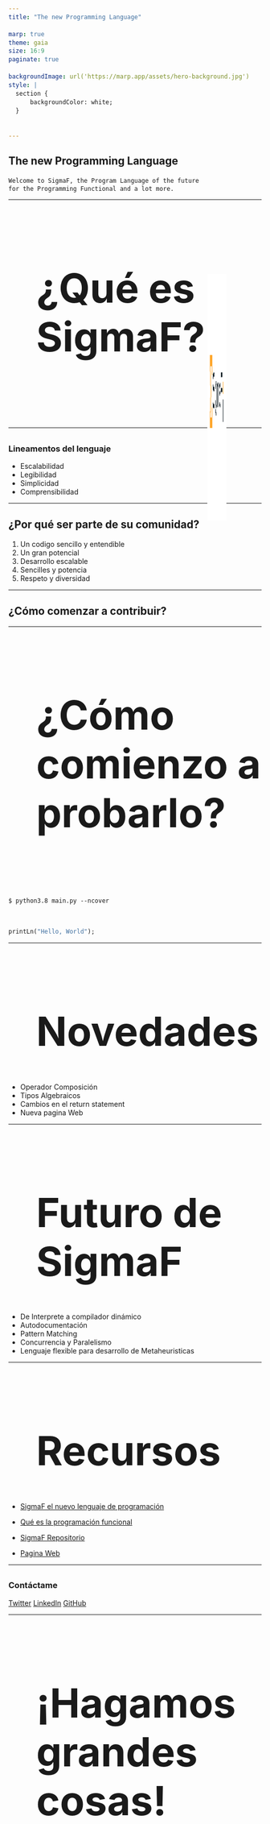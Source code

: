 ```yaml
---
title: "The new Programming Language"

marp: true
theme: gaia
size: 16:9
paginate: true

backgroundImage: url('https://marp.app/assets/hero-background.jpg')
style: |
  section {
      backgroundColor: white;
  }


---
```


<style>
h1,h2,h3{
  transition: 1s;
}
h1:hover, h2:hover, h3:hover{
  color:#55a1f3;
  margin-left: 5%;
}
</style>



<style scoped>
img[src*="sigmaf"] {
  padding-top: 10px;
  margin-left: 20%
}
section {
  padding-top: 15px;
}
</style>



![bg right:33% saturate:1.8](untils/code_sigmaf.png)

![](untils/sigma%20original%20reescaled%20png.png)

## The new Programming Language


```plane-text
Welcome to SigmaF, the Program Language of the future
for the Programming Functional and a lot more.
```

---
<style scoped>
img[src*="python"]{
  padding-top: 10px;
  margin-left: 24%
}
img[src*="arrow"]{
  padding-top: 10px;
  margin-left: 40%
}
img[src*="haskell"]{
  padding-top: 10px;
  margin-left: 57%
}
img{
  width: 12%;
  transition: 1s;
  position:fixed;
}
img[src*="python"]:hover, img[src*="haskell"]:hover{
  width: 15%;
}
img[src*="arrow"]:hover{
  margin-left: 43%;
}
</style>

# ¿Qué es SigmaF?


Un lenguaje de programación de Paradigma Funcional y open-source.

</br>
</br>


![](untils/icons8-python-96.png) ![](untils/icons8-right-arrow-100.png) ![](untils/icons8-haskell-96.png)

---

<style scoped>
h3 {
  margin-top: 6%;  
}
img {
  top: 15%;
  width: 30%;
  position: absolute;
  left: 60%;
}
</style>

![](untils/perfil%20sigmaf%201.png)

### Lineamentos del lenguaje

- Escalabilidad
- Legibilidad
- Simplicidad
- Comprensibilidad

---

## ¿Por qué ser parte de su comunidad?

1. Un codigo sencillo y entendible
2. Un gran potencial
3. Desarrollo escalable
4. Sencilles y potencia
5. Respeto y diversidad

---

## ¿Cómo comenzar a contribuir?
<style scoped>
section{
  display: inline-block;
}
img[src*="link"]{
  padding-top: 10px;
  margin-left: 30%
}
img[src*="git"]{
  padding-top: 10px;
  margin-left: 60%
}
img{
  height: 490px;
  margin: auto 3%;
  position: fixed;
  transition: 1s;
}
img:hover{
  height: 530px;
}
</style>

![](untils/twitter-white-profil.png) ![](untils/linkedin-profil.png) ![](untils/github-profil.png)

---

# ¿Cómo comienzo a probarlo?

En el repositorio de SigmaF encontrarán un tutorial para instalarlo vía ejecutable en Linux y también lo puedes clonar el repositorio y usarlo ejecutando con:

``` shell
$ python3.8 main.py --ncover
```

Y listo, ya puedes hacer tu primer _"Hello, World"_ con SigmaF.

```Haskell
printLn("Hello, World");
```

---

# Novedades

- Operador Composición
- Tipos Algebraicos
- Cambios en el return statement
- Nueva pagina Web


---

# Futuro de SigmaF

- De Interprete a compilador dinámico
- Autodocumentación
- Pattern Matching
- Concurrencia y Paralelismo
- Lenguaje flexible para desarrollo de Metaheuristicas 

---

# Recursos
- [SigmaF el nuevo lenguaje de programación](https://www.linkedin.com/pulse/sigmaf-el-nuevo-lenguaje-de-programaci%C3%B3n-fabi%C3%A1n-vega-alcota/)

- [Qué es la programación funcional](https://www.linkedin.com/pulse/qu%C3%A9-es-la-programaci%C3%B3n-funcional-fabi%C3%A1n-vega-alcota/)

- [SigmaF Repositorio](https://github.com/FabianVegaA/sigmaF)

- [Pagina Web](https://camilu-png.github.io/LearnSigmaF/)

---

<style scoped>
img{
  margin-left: 5%;
  width: 4%;
}
img[src*="twitter"]{
  margin-left: 0%;
}
img[src*="github"]{
  width: 6%;
}
img[src*="original"]{
  width: 100%;
  margin: auto;
}
</style>

### Contáctame

![](untils/twitter%20original.png)

![](untils/icons8-twitter-48.png) [Twitter](https://twitter.com/fabianmativeal)  ![](untils/icons8-linkedin-48.png) [LinkedIn](https://www.linkedin.com/in/fabi%C3%A1n-vega-alcota/)![](untils/icons8-github-48.png) [GitHub]() 

---

<style scoped>
img[src*="sigma"] {
  width: 80%;
  margin-top: -10%;
  margin-left: 5%;
  transition:1s;
  position: fixed;
}
section {
  padding-top: 15%;
}
h1 {
  font-size: 80px;
  margin-left: 11%;
  margin-top: 25%;
}
img[src*="sigma"]:hover {
  width: 80%;
  margin-left: 16%;
}
p{
  color: transparent;
  transition: 1s;
}
p:hover{
  color:purple;
}

</style>
![](untils/sigmaf.svg)
# ¡Hagamos grandes cosas!

Enchulado por Camilú
